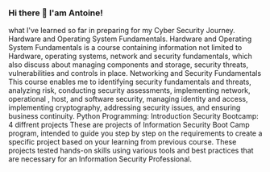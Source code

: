 ### Hi there 👋 I'am Antoine!
what I've learned so far in preparing for my Cyber Security Journey.
Hardware and Operating System Fundamentals. 
Hardware and Operating System Fundamentals is a course containing information not limited to Hardware, operating systems, network and security fundamentals, which also discuss about managing components and storage, security threats, vulnerabilities and controls in place.
Networking and Security Fundamentals
This course enables me to identifying security fundamentals and threats, analyzing risk, conducting security assessments, implementing network, operational , host, and software security, managing identity and access, implementing cryptography, addressing security issues, and ensuring business continuity.
Python Programming: Introduction
Security Bootcamp: 4 diffrent projects 
These are projects of Information Security Boot Camp program, intended to guide you step by step on the requirements to create a specific project based on your learning from previous course. These projects tested hands-on skills using various tools and best practices that are necessary for an Information Security Professional.
